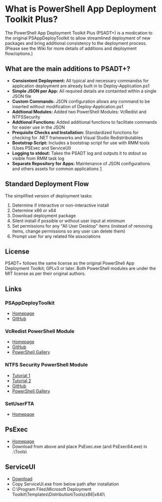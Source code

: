 # What is PowerShell App Deployment Toolkit Plus?

The PowerShell App Deployment Toolkit Plus (PSADT+) is a modication to the original PSAppDeployToolkit to allow streamlined deployment of new packages and bring additional consistency to the deployment process. (Please see the Wiki for more details of additions and deployment flow/options.)

## What are the main additions to PSADT+?

- **Consisntent Deployment:** All typical and necessary commandss for application deployment are already built in to Deploy-Application.ps1
- **Simple JSON per App:** All required details are containted within a single JSON file
- **Custom Commands:** JSON configuration allows any command to be inserted without modification of Deploy-Application.ps1
- **Addtional Modules:** Added two PowerShell Modules: VcRedist and NTFSSecurity
- **Addtional Functions:** Added additional functions to facilitate commands for easier use in the JSON
- **Prequisite Checks and Installation:** Standardized functions for checking for .NET frameworks and Visual Studio Redistributables
- **Bootstrap Script:** Includes a bootstrap script for use with RMM tools (Uses PSExec and ServiceUI)
- **Logging to stdout:** Takes the PSADT log and outputs it to stdout so visible from RMM task log
- **Separate Repository for Apps:** Maintenance of JSON configurations and others assets for common applications [1]

[1]: https://gitlab.com/cybermoloch/psappdeploytoolkit-apps

## Standard Deployment Flow

The simplified version of deployment tasks:

1. Determine if interactive or non-interactive install
2. Determine x86 or x64
3. Download deployment package
4. Silent install if possible or without user input at minimum
5. Set permissions for any "All User Desktop" items (instead of removing items, change permissions so any user can delete them)
6. Prompt user for any related file associations

## License

PSADT+ follows the same license as the original PowerShell App Deployment Toolkit; GPLv3 or later. Both PowerShell modules are under the MIT license as per their original authors.

## Links

### PSAppDeployToolkit

- [Homepage](https://psappdeploytoolkit.com)
- [GitHub](https://github.com/PSAppDeployToolkit/PSAppDeployToolkit)

### VcRedist PowerShell Module

- [Homepage](https://docs.stealthpuppy.com/vcredist/)
- [GitHub](https://github.com/aaronparker/VcRedist)
- [PowerShell Gallery](https://www.powershellgallery.com/packages/VcRedist/)

### NTFS Security PowerShell Module

- [Tutorial 1](http://blogs.technet.com/b/fieldcoding/archive/2014/12/05/ntfssecurity-tutorial-1-getting-adding-and-removing-permissions.aspx)
- [Tutorial 2](http://blogs.technet.com/b/fieldcoding/archive/2014/12/05/ntfssecurity-tutorial-2-managing-ntfs-inheritance-and-using-privileges.aspx)
- [GitHub](https://github.com/raandree/NTFSSecurity)
- [PowerShell Gallery](https://www.powershellgallery.com/packages/NTFSSecurity)

### SetUserFTA

- [Homepage](https://kolbi.cz/blog/2017/10/25/setuserfta-userchoice-hash-defeated-set-file-type-associations-per-user/)

## PsExec

- [Homepage](https://docs.microsoft.com/en-us/sysinternals/downloads/psexec)
- Download from above and place PsExec.exe (and PsExec64.exe) in .\Tools\

## ServiceUI
- [Download](https://www.microsoft.com/en-us/download/details.aspx?id=54259)
- Copy ServiceUI.exe from below path after installation
- C:\Program Files\Microsoft Deployment Toolkit\Templates\Distribution\Tools\(x86|x64)\